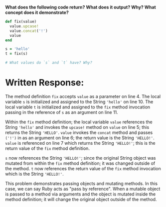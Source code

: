 **What does the following code return? What does it output? Why? What concept does it demonstrate?**

```ruby
def fix(value)
  value.upcase!
  value.concat('!')
  value
end

s = 'hello'
t = fix(s)

# What values do `s` and `t` have? Why?
```
# Written Response:

The method definition `fix` accepts `value` as a parameter on line 4. The local variable `s` is initialized and assigned to the String `'hello'` on line 10. The local variable `t` is initialized and assigned to the `fix` method invocation passing in the reference of `s` as an argument on line 11.

Within the `fix` method definition; the local variable `value` references the String `'hello'` and invokes the `upcase!` method on `value` on line 5; this returns the String `'HELLO'`.
`value` invokes the `concat` method and passes `('!')` in as an argument on line 6; the return value is the String `'HELLO!'`.
`value` is referenced on line 7 which returns the String `'HELLO!'`; this is the return value of the `fix` method definition.

`s` now references the String `'HELLO!'`; since the original String object was mutated from within the `fix` method definition; it was changed outside of the method.
`t` now references the return value of the `fix` method invocation which is the String `'HELLO!'`.

This problem demonstrates passing objects and mutating methods. In this case, we can say Ruby acts as "pass by reference". When a mutable object is passed to a method via arguments and the object is mutated inside the method definition; it will change the original object outside of the method.